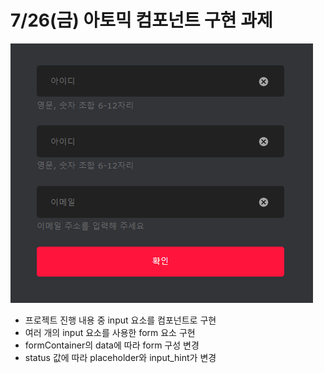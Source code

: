 # 7/26(금) 아토믹 컴포넌트 구현 과제

![](./public/homework.png)
- 프로젝트 진행 내용 중 input 요소를 컴포넌트로 구현
- 여러 개의 input 요소를 사용한 form 요소 구현
- formContainer의 data에 따라 form 구성 변경
- status 값에 따라 placeholder와 input_hint가 변경
